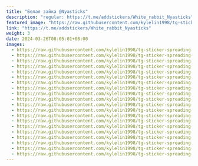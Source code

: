 ```yaml
---
title: "Белая зайка @Nyasticks"
description: "regular: https://t.me/addstickers/White_rabbit_Nyasticks"
featured_image: "https://raw.githubusercontent.com/kylelin1998/tg-sticker-spreading-worldwide-images/main/img/67e10875-83f3-4998-ae57-93c1218415c4.jpg"
link: "https://t.me/addstickers/White_rabbit_Nyasticks"
weight: 3
date: 2024-03-26T08:05:01+08:00
images:
  - https://raw.githubusercontent.com/kylelin1998/tg-sticker-spreading-worldwide-images/main/img/67e10875-83f3-4998-ae57-93c1218415c4.jpg
  - https://raw.githubusercontent.com/kylelin1998/tg-sticker-spreading-worldwide-images/main/img/77e04d7d-f8a1-4bcf-a05a-cdf2ab39c640.jpg
  - https://raw.githubusercontent.com/kylelin1998/tg-sticker-spreading-worldwide-images/main/img/2634ce0b-7883-48fe-9b75-c9598a9b75e8.jpg
  - https://raw.githubusercontent.com/kylelin1998/tg-sticker-spreading-worldwide-images/main/img/1f2e69c7-2dea-4a8c-b1bc-25bc92e36cae.jpg
  - https://raw.githubusercontent.com/kylelin1998/tg-sticker-spreading-worldwide-images/main/img/6b98e7ad-1747-440b-b2ed-f63f2edb9a70.jpg
  - https://raw.githubusercontent.com/kylelin1998/tg-sticker-spreading-worldwide-images/main/img/994e944d-e4e0-4e35-80c3-d465f9c709c0.jpg
  - https://raw.githubusercontent.com/kylelin1998/tg-sticker-spreading-worldwide-images/main/img/e1fae432-9e91-4b58-9408-ce8cb8c18a94.jpg
  - https://raw.githubusercontent.com/kylelin1998/tg-sticker-spreading-worldwide-images/main/img/12a784f5-0776-4ee9-ab74-c34a81a09d90.jpg
  - https://raw.githubusercontent.com/kylelin1998/tg-sticker-spreading-worldwide-images/main/img/ee081633-e370-4244-b231-35f89e9d2b7a.jpg
  - https://raw.githubusercontent.com/kylelin1998/tg-sticker-spreading-worldwide-images/main/img/5bda6992-1fae-4e53-86c1-3f6eb88ce20e.jpg
  - https://raw.githubusercontent.com/kylelin1998/tg-sticker-spreading-worldwide-images/main/img/5f37071a-b3a2-49c2-93ce-ece7b1386afb.jpg
  - https://raw.githubusercontent.com/kylelin1998/tg-sticker-spreading-worldwide-images/main/img/21b6288f-a934-4335-87fa-d198ffc40f42.jpg
  - https://raw.githubusercontent.com/kylelin1998/tg-sticker-spreading-worldwide-images/main/img/2aad0be2-0f69-417f-9bc0-cf04df7546c9.jpg
  - https://raw.githubusercontent.com/kylelin1998/tg-sticker-spreading-worldwide-images/main/img/0028c783-0506-421d-aca9-045669ff8bf8.jpg
  - https://raw.githubusercontent.com/kylelin1998/tg-sticker-spreading-worldwide-images/main/img/5e40c523-cd7c-49cc-bec3-82462a134845.jpg
  - https://raw.githubusercontent.com/kylelin1998/tg-sticker-spreading-worldwide-images/main/img/16622e00-3131-400a-b721-04e9f440a2e7.jpg
  - https://raw.githubusercontent.com/kylelin1998/tg-sticker-spreading-worldwide-images/main/img/4950c2b4-d642-46ab-9ea6-caed42513dd0.jpg
  - https://raw.githubusercontent.com/kylelin1998/tg-sticker-spreading-worldwide-images/main/img/3e8791e9-c00d-4c38-b406-cdeb7e122ea3.jpg
  - https://raw.githubusercontent.com/kylelin1998/tg-sticker-spreading-worldwide-images/main/img/72303b69-f240-44fa-923b-52aaa3e29b1d.jpg
  - https://raw.githubusercontent.com/kylelin1998/tg-sticker-spreading-worldwide-images/main/img/f0cad857-cb62-4f98-8337-6cd24c5b8e10.jpg
---
```


